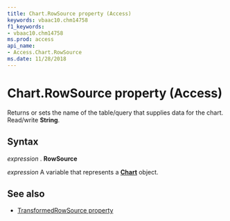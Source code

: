 ```yaml
---
title: Chart.RowSource property (Access)
keywords: vbaac10.chm14758
f1_keywords:
- vbaac10.chm14758
ms.prod: access
api_name:
- Access.Chart.RowSource
ms.date: 11/28/2018
---
```



# Chart.RowSource property (Access)

Returns or sets the name of the table/query that supplies data for the chart. Read/write **String**.


## Syntax

_expression_ . **RowSource**

_expression_ A variable that represents a **[Chart](Access.Chart.md)** object.


## See also

- [TransformedRowSource property](Access.Chart.TransformedRowSource.md)
